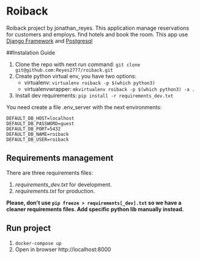 # Roiback

Roiback project by jonathan_reyes. This application manage reservations for customers and employs. find hotels and book the room. This app use [Django Framework](https://www.djangoproject.com/) and [Postgresql](https://www.postgresql.org/)

##Instalation Guide

1. Clone the repo with next run command:
    `git clone git@github.com:Reyes2777/roiback.git`  
2. Create python virtual env, you have two options:
   - virtualenv: `virtualenv roiback -p $(which python3)`
   - virtualenvwrapper: `mkvirtualenv roiback -p $(which python3) -a .`
3. Install dev requirements: `pip install -r requirements_dev.txt`
    
You need create a file .env_server with the next environments:
 
    DEFAULT_DB_HOST=localhost
    DEFAULT_DB_PASSWORD=guest
    DEFAULT_DB_PORT=5432
    DEFAULT_DB_NAME=roiback
    DEFAULT_DB_USER=roiback
    
## Requirements management


There are three requirements files:

1. *requirements_dev.txt* for development.
2. *requirements.txt* for production.

**Please, don't use `pip freeze > requirements[_dev].txt` so we have a cleaner requirements files. Add specific python lib manually instead.**

## Run project

1. `docker-compose up`
2. Open in browser http://localhost:8000